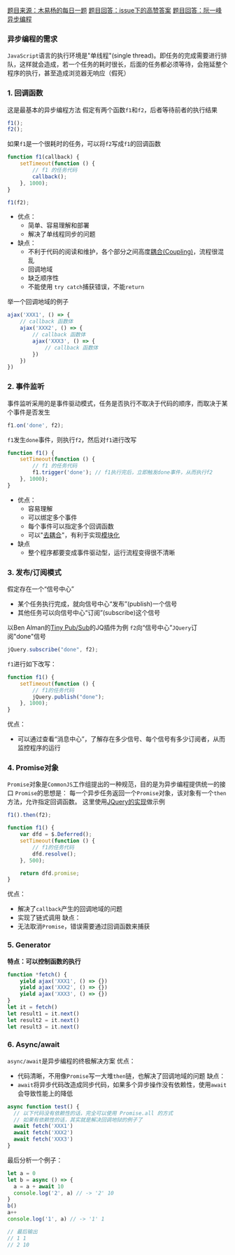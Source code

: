 [题目来源：木易杨的每日一题](https://github.com/Advanced-Frontend/Daily-Interview-Question/issues/11)
[题目回答：issue下的高赞答案](https://github.com/Advanced-Frontend/Daily-Interview-Question/issues/11)
[题目回答：阮一峰异步编程](http://www.ruanyifeng.com/blog/2012/12/asynchronous%EF%BC%BFjavascript.html)
### 异步编程的需求
`JavaScript`语言的执行环境是"单线程"(single thread)。即任务的完成需要进行排队，这样就会造成，若一个任务的耗时很长，后面的任务都必须等待，会拖延整个程序的执行，甚至造成浏览器无响应（假死）

### 1. 回调函数
这是最基本的异步编程方法
假定有两个函数`f1`和`f2`，后者等待前者的执行结果
```js
f1();
f2();
```

如果`f1`是一个很耗时的任务，可以将`f2`写成`f1`的回调函数
```js
function f1(callback) {
    setTimeout(function () {
        // f1 的任务代码
        callback();
    }, 1000);
}

f1(f2);
```
+ 优点：
  - 简单、容易理解和部署
  - 解决了单线程同步的问题
+ 缺点：
  - 不利于代码的阅读和维护，各个部分之间高度[耦合(Coupling)](http://en.wikipedia.org/wiki/Coupling_(computer_programming))，流程很混乱
  - 回调地域
  - 缺乏顺序性
  - 不能使用 `try catch`捕获错误，不能`return`

举一个回调地域的例子
```js
ajax('XXX1', () => {
    // callback 函数体
    ajax('XXX2', () => {
        // callback 函数体
        ajax('XXX3', () => {
            // callback 函数体
        })
    })
})
```

### 2. 事件监听
事件监听采用的是事件驱动模式，任务是否执行不取决于代码的顺序，而取决于某个事件是否发生
```js
f1.on('done', f2);
```
`f1`发生`done`事件，则执行`f2`，然后对`f1`进行改写
```js
function f1() {
    setTimeout(function () {
        // f1 的任务代码
        f1.trigger('done'); // f1执行完后，立即触发done事件，从而执行f2
    }, 1000);
}
```
+ 优点：
  - 容易理解
  - 可以绑定多个事件
  - 每个事件可以指定多个回调函数
  - 可以"[去耦合](http://en.wikipedia.org/wiki/Decoupling)"，有利于实现[模块化](http://www.ruanyifeng.com/blog/2012/10/javascript_module.html)
+ 缺点
  - 整个程序都要变成事件驱动型，运行流程变得很不清晰

### 3. 发布/订阅模式
假定存在一个“信号中心”
+ 某个任务执行完成，就向信号中心“发布”(publish)一个信号
+ 其他任务可以向信号中心“订阅”(subscribe)这个信号

以Ben Alman的[Tiny Pub/Sub](https://gist.github.com/661855)的JQ插件为例
`f2`向“信号中心”`JQuery`订阅"done"信号
```js
jQuery.subscribe("done", f2);
```
`f1`进行如下改写：
```js
function f1() {
    setTimeout(function () {
        // f1的任务代码
        jQuery.publish("done");
    }, 1000);
}
```
优点：
+ 可以通过查看“消息中心”，了解存在多少信号、每个信号有多少订阅者，从而监控程序的运行

### 4. Promise对象
`Promise`对象是`CommonJS`工作组提出的一种规范，目的是为异步编程提供统一的接口
`Promise`的思想是：
每一个异步任务返回一个`Promise`对象，该对象有一个`then`方法，允许指定回调函数。
这里使用[JQuery的实现](http://www.ruanyifeng.com/blog/2011/08/a_detailed_explanation_of_jquery_deferred_object.html)做示例
```js
f1().then(f2);

function f1() {
    var dfd = $.Deferred();
    setTimeout(function () {
        // f1的任务代码
        dfd.resolve();
    }, 500);

    return dfd.promise;
}
```
优点：
+ 解决了`callback`产生的回调地域的问题
+ 实现了链式调用
缺点：
+ 无法取消`Promise`，错误需要通过回调函数来捕获
### 5. Generator
**特点：可以控制函数的执行**
```js
function *fetch() {
    yield ajax('XXX1', () => {})
    yield ajax('XXX2', () => {})
    yield ajax('XXX3', () => {})
}
let it = fetch()
let result1 = it.next()
let result2 = it.next()
let result3 = it.next()
```

### 6. Async/await
`async/await`是异步编程的终极解决方案
优点：
+ 代码清晰，不用像`Promise`写一大堆`then`链，也解决了回调地域的问题
缺点：
+ `await`将异步代码改造成同步代码，如果多个异步操作没有依赖性，使用`await`会导致性能上的降低
```js
async function test() {
  // 以下代码没有依赖性的话，完全可以使用 Promise.all 的方式
  // 如果有依赖性的话，其实就是解决回调地狱的例子了
  await fetch('XXX1')
  await fetch('XXX2')
  await fetch('XXX3')
}
```

最后分析一个例子：
```js
let a = 0
let b = async () => {
  a = a + await 10
  console.log('2', a) // -> '2' 10
}
b()
a++
console.log('1', a) // -> '1' 1

// 最后输出
// 1 1
// 2 10
```